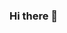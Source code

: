 ### Hi there 👋

<!--
**shinkhantmaung/shinkhantmaung** is a ✨ _special_ ✨ repository because its `README.md` (this file) appears on your GitHub profile.

Here are some ideas to get you started:

- 🌱 I’m currently learning Python , Laravel , Django
- 💬 Ask me about ...
- 📫 How to reach me: ...
- 😄 Pronouns: ...
- ⚡ Fun fact: ...
-->
